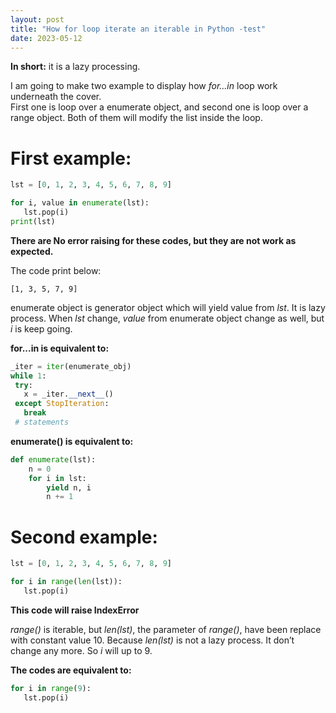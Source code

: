 ```yaml
---
layout: post
title: "How for loop iterate an iterable in Python -test"
date: 2023-05-12
---
```


**In short:**
it is a lazy processing.

I am going to make two example to display how _for...in_ loop work underneath the cover.  
First one is loop over a enumerate object, and second one is loop over a range object. Both of them will modify the list inside the loop.

# First example:

```python
lst = [0, 1, 2, 3, 4, 5, 6, 7, 8, 9]

for i, value in enumerate(lst):
   lst.pop(i)
print(lst)
```

**There are No error raising for these codes, but they are not work as expected.**

The code print below:

```
[1, 3, 5, 7, 9]
```

enumerate object is generator object which will yield value from _lst_. It is lazy process.
When _lst_ change, _value_ from enumerate object change as well, but _i_ is keep going.

**for...in is equivalent to:**

```python
_iter = iter(enumerate_obj)
while 1:
 try:
   x = _iter.__next__()
 except StopIteration:
   break
 # statements
```

**enumerate() is equivalent to:**

```python
def enumerate(lst):
    n = 0
    for i in lst:
        yield n, i
        n += 1
```

# Second example:

```python
lst = [0, 1, 2, 3, 4, 5, 6, 7, 8, 9]

for i in range(len(lst)):
   lst.pop(i)
```

**This code will raise IndexError**

_range()_ is iterable, but _len(lst)_, the parameter of _range()_, have been replace with constant value 10. Because _len(lst)_ is not a lazy process. It don’t change any more. So _i_ will up to 9.

**The codes are equivalent to:**

```python
for i in range(9):
   lst.pop(i)
```
